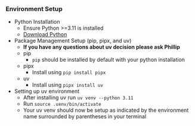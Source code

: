 ### Environment Setup
- Python Installation
	- Ensure Python >=3.11 is installed
	- [Download Python](https://www.python.org/downloads/)
- Package Management Setup (pip, pipx, and uv)
	- **If you have any questions about uv decision please ask Phillip**
	- pip
		- `pip` should be installed by default with your python installation
	- pipx
		-  Install using `pip install pipx`
	- uv
		- Install using `pipx install uv`
- Setting up uv environment
	- After installing uv run `uv venv --python 3.11`
	- Run `source .venv/bin/activate`
	- Your uv venv should now be setup as indicated by the environment name surrounded by parentheses in your terminal